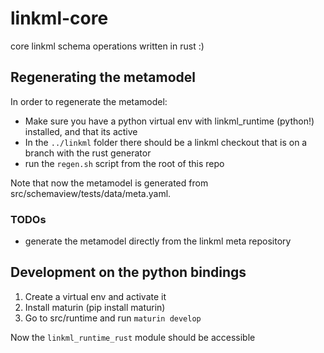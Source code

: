# linkml-core

core linkml schema operations written in rust :)

## Regenerating the metamodel

In order to regenerate the metamodel:

* Make sure you have a python virtual env with linkml_runtime (python!) installed, and that its active
* In the `../linkml` folder there should be a linkml checkout that is on a branch with the rust generator
* run the `regen.sh` script from the root of this repo

Note that now the metamodel is generated from src/schemaview/tests/data/meta.yaml.

### TODOs

* generate the metamodel directly from the linkml meta repository

## Development on the python bindings

1. Create a virtual env and activate it
2. Install maturin (pip install maturin)
3. Go to src/runtime and run `maturin develop`

Now the `linkml_runtime_rust` module should be accessible
